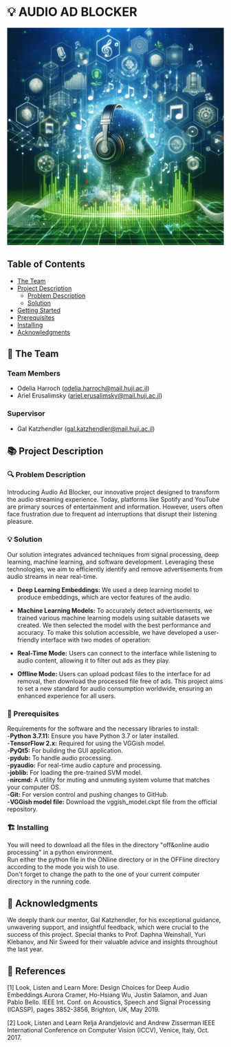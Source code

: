 # 💡 AUDIO AD BLOCKER
<!-- cool project cover image -->
![Project Cover Image](/media/audio_ad_blocker_image.jpg)

<!-- table of content -->
## Table of Contents
- [The Team](#the-team)
- [Project Description](#project-description)
  - [Problem Description](#problem-description)
  - [Solution](#solution)
- [Getting Started](#getting-started)
- [Prerequisites](#prerequisites)
- [Installing](#installing)
- [Acknowledgments](#acknowledgments)

## 👥 The Team 
### Team Members
- Odelia Harroch (odelia.harroch@mail.huji.ac.il)
- Ariel Erusalimsky (ariel.erusalimsky@mail.huji.ac.il)

### Supervisor
- Gal Katzhendler (gal.katzhendler@mail.huji.ac.il)


## 📚 Project Description
### 🔍 Problem Description

Introducing Audio Ad Blocker, our innovative project designed to transform the audio streaming experience. Today, platforms like Spotify and YouTube are primary sources of entertainment and information. However, users often face frustration due to frequent ad interruptions that disrupt their listening pleasure.

### 💡 Solution

Our solution integrates advanced techniques from signal processing, deep learning, machine learning, and software development. Leveraging these technologies, we aim to efficiently identify and remove advertisements from audio streams in near real-time.

- **Deep Learning Embeddings:** We used a deep learning model to produce embeddings, which are vector features of the audio.
- **Machine Learning Models:** To accurately detect advertisements, we trained various machine learning models using suitable datasets we created. We then selected the model with the best performance and accuracy.
To make this solution accessible, we have developed a user-friendly interface with two modes of operation:

- **Real-Time Mode:** Users can connect to the interface while listening to audio content, allowing it to filter out ads as they play.
- **Offline Mode:** Users can upload podcast files to the interface for ad removal, then download the processed file free of ads.
This project aims to set a new standard for audio consumption worldwide, ensuring an enhanced experience for all users.  

### 🧱 Prerequisites
Requirements for the software and the necessary libraries to install:  
-**Python 3.7.11:** Ensure you have Python 3.7 or later installed.  
-**TensorFlow 2.x:** Required for using the VGGish model.  
-**PyQt5:** For building the GUI application.  
-**pydub:** To handle audio processing.  
-**pyaudio:** For real-time audio capture and processing.  
-**joblib:** For loading the pre-trained SVM model.  
-**nircmd:** A utility for muting and unmuting system volume that matches your computer OS.  
-**Git:** For version control and pushing changes to GitHub.  
-**VGGish model file:** Download the vggish_model.ckpt file from the official repository.  

### 🏗️ Installing  
You will need to download all the files in the directory "off&online audio processing" in a python environment.  
Run either the python file in the ONline directory or in the OFFline directory according to the mode you wish to use.  
Don't forget to change the path to the one of your current computer directory in the running code.  

## 🙏 Acknowledgments
We deeply thank our mentor, Gal Katzhendler, for his exceptional guidance, unwavering support, and insightful feedback, which were crucial to the success of this project. Special thanks to Prof. Daphna Weinshall, Yuri Klebanov, and Nir Sweed for their valuable advice and insights throughout the last year.

## 📘 References 
[1] Look, Listen and Learn More: Design Choices for Deep Audio Embeddings
Aurora Cramer, Ho-Hsiang Wu, Justin Salamon, and Juan Pablo Bello.
IEEE Int. Conf. on Acoustics, Speech and Signal Processing (ICASSP), pages 3852-3856, Brighton, UK, May 2019.

[2] Look, Listen and Learn
Relja Arandjelović and Andrew Zisserman
IEEE International Conference on Computer Vision (ICCV), Venice, Italy, Oct. 2017.



